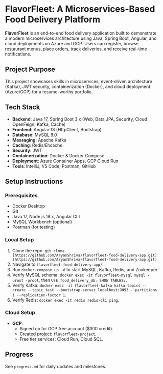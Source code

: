 # FlavorFleet: A Microservices-Based Food Delivery Platform

**FlavorFleet** is an end-to-end food delivery application built to demonstrate a modern microservices architecture using Java, Spring Boot, Angular, and cloud deployments on Azure and GCP. Users can register, browse restaurant menus, place orders, track deliveries, and receive real-time notifications.

## Project Purpose
This project showcases skills in microservices, event-driven architecture (Kafka), JWT security, containerization (Docker), and cloud deployment (Azure/GCP) for a resume-worthy portfolio.

## Tech Stack
- **Backend**: Java 17, Spring Boot 3.x (Web, Data JPA, Security, Cloud OpenFeign, Kafka, Cache)
- **Frontend**: Angular 18 (HttpClient, Bootstrap)
- **Database**: MySQL 8.0
- **Messaging**: Apache Kafka
- **Caching**: Redis/Ehcache
- **Security**: JWT
- **Containerization**: Docker & Docker Compose
- **Deployment**: Azure Container Apps, GCP Cloud Run
- **Tools**: IntelliJ, VS Code, Postman, GitHub

## Setup Instructions
### Prerequisites
- Docker Desktop
- Git
- Java 17, Node.js 18.x, Angular CLI
- MySQL Workbench (optional)
- Postman (for testing)

### Local Setup
1. Clone the repo: `git clone [https://github.com/AryanShriva/flavorfleet-food-delivery-app.git](https://github.com/AryanShriva/flavorfleet-food-delivery-app.git)`
2. Navigate to `flavorfleet-food-delivery-app/`.
3. Run `docker-compose up -d` to start MySQL, Kafka, Redis, and Zookeeper.
4. Verify MySQL schema: `docker exec -it flavorfleet-mysql mysql -uroot -proot`, then `USE food_delivery_db; SHOW TABLES;`.
5. Verify Kafka: `docker exec -it flavorfleet-kafka kafka-topics --create --topic test --bootstrap-server localhost:9093 --partitions 1 --replication-factor 1`.
6. Verify Redis: `docker exec -it redis redis-cli ping`.

### Cloud Setup
- **GCP**:
  - Signed up for GCP free account ($300 credit).
  - Created project: `flavorfleet-project`.
  - Free tier services: Cloud Run, Cloud SQL.

## Progress
See `progress.md` for daily updates and milestones.
